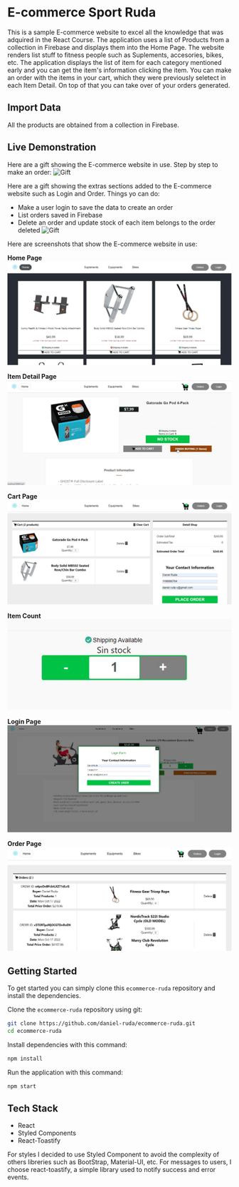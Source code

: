 # E-commerce Sport Ruda

This is a sample E-commerce website to excel all the knowledge that was adquired in the React Course. The application uses
a list of Products from a collection in Firebase and displays them into the Home Page. The website renders list stuff to fitness people such as Suplements, accesories, bikes, etc. The application displays the list of item for each category mentioned early and you can get the item's information clicking the item.
You can make an order with the items in your cart, which they were previously seletect in each Item Detail.
On top of that you can take over of your orders generated.

## Import Data

All the products are obtained from a collection in Firebase.

## Live Demonstration

Here are a gift showing the E-commerce website in use. Step by step to make an order:
![Gift](/src/assets/screenshots/ecommerceRuda.gif)

Here are a gift showing the extras sections added to the E-commerce website such as Login and Order. Things yo can do:
* Make a user login to save the data to create an order
* List orders saved in Firebase
* Delete an order and update stock of each item belongs to the order deleted
![Gift](/src/assets/screenshots/extras.gif)

Here are screenshots that show the E-commerce website in use:

**Home Page**
![Home Page](/src/assets/screenshots/itemListContainer.jpg?raw=true "Optional Title")

**Item Detail Page**
![Item Detail Page](/src/assets/screenshots/itemDetailContainer.jpg?raw=true "Optional Title")

**Cart Page**
![Cart Page](/src/assets/screenshots/cart.jpg?raw=true "Cart Page")


**Item Count**
![Item Count](/src/assets/screenshots/itemCount.jpg?raw=true  "Item Count")

**Login Page**
![Login Count](/src/assets/screenshots/login.jpg?raw=true  "Login Page")

**Order Page**
![Order Page](/src/assets/screenshots/order.jpg?raw=true "Order Page")

## Getting Started

To get started  you can simply clone this `ecommerce-ruda` repository and install the dependencies.

Clone the `ecommerce-ruda` repository using git:

```bash
git clone https://github.com/daniel-ruda/ecommerce-ruda.git
cd ecommerce-ruda
```

Install dependencies with this command:
```bash
npm install
```

Run the application with this command:
```bash
npm start
```

## Tech Stack
* React
* Styled Components
* React-Toastify

For styles I decided to use Styled Component to avoid the complexity of others libreries such as BootStrap, Material-UI, etc.
For messages to users, I choose react-toastify, a simple library used to notify success and error events.

